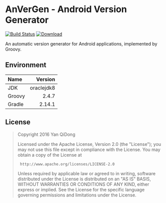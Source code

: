 # AnVerGen - Android Version Generator

[![Build Status](https://travis-ci.org/no-creativity/AnVerGen.svg?branch=master)](https://travis-ci.org/no-creativity/AnVerGen)
[ ![Download](https://api.bintray.com/packages/no-creativity/maven/AnVerGen/images/download.svg) ](https://bintray.com/no-creativity/maven/AnVerGen/_latestVersion)

An automatic version generator for Android applications, implemented by Groovy.

## Environment

| Name   | Version    |
| :---   | ------:    |
| JDK    | oraclejdk8 |
| Groovy | 2.4.7      |
| Gradle | 2.14.1     |

## License

>  Copyright 2016 Yan QiDong
>
>  Licensed under the Apache License, Version 2.0 (the "License");
>  you may not use this file except in compliance with the License.
>  You may obtain a copy of the License at
>
>      http://www.apache.org/licenses/LICENSE-2.0
>
>  Unless required by applicable law or agreed to in writing, software
>  distributed under the License is distributed on an "AS IS" BASIS,
>  WITHOUT WARRANTIES OR CONDITIONS OF ANY KIND, either express or implied.
>  See the License for the specific language governing permissions and
>  limitations under the License.
